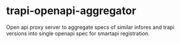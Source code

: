 # trapi-openapi-aggregator
Open api proxy server to aggregate specs of similar infores and trapi versions into single openapi spec for smartapi registration.
